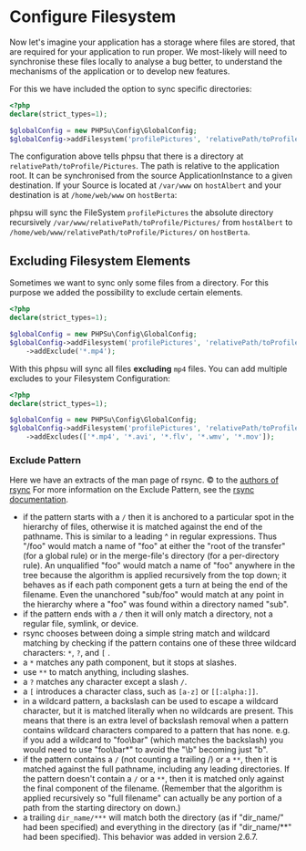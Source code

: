 # Configure Filesystem

Now let's imagine your application has a storage where files are stored, that are required for your application to run proper.
We most-likely will need to synchronise these files locally to analyse a bug better, to understand the mechanisms of the application or to develop new features.

For this we have included the option to sync specific directories:

````php
<?php
declare(strict_types=1);

$globalConfig = new PHPSu\Config\GlobalConfig;
$globalConfig->addFilesystem('profilePictures', 'relativePath/toProfile/Pictures');
````

The configuration above tells phpsu that there is a directory at `relativePath/toProfile/Pictures`. The path is relative to the application root. It can be synchronised from the source ApplicationInstance to a given destination.
If your Source is located at `/var/www` on `hostAlbert` and your destination is at `/home/web/www` on `hostBerta`:
 
phpsu will sync the FileSystem `profilePictures`  the absolute directory recursively `/var/www/relativePath/toProfile/Pictures/` from `hostAlbert`
 to `/home/web/www/relativePath/toProfile/Pictures/` on `hostBerta`.

## Excluding Filesystem Elements

Sometimes we want to sync only some files from a directory.
For this purpose we added the possibility to exclude certain elements.

````php
<?php
declare(strict_types=1);

$globalConfig = new PHPSu\Config\GlobalConfig;
$globalConfig->addFilesystem('profilePictures', 'relativePath/toProfile/Pictures')
    ->addExclude('*.mp4');
````

With this phpsu will sync all files **excluding** `mp4` files.
You can add multiple excludes to your Filesystem Configuration:

````php
<?php
declare(strict_types=1);

$globalConfig = new PHPSu\Config\GlobalConfig;
$globalConfig->addFilesystem('profilePictures', 'relativePath/toProfile/Pictures')
    ->addExcludes(['*.mp4', '*.avi', '*.flv', '*.wmv', '*.mov']);
````

### Exclude Pattern

Here we have an extracts of the man page of rsync. © to the [authors of rsync]
For more information on the Exclude Pattern, see the [rsync documentation].

- if the pattern starts with a `/` then it is anchored to a particular spot in the hierarchy of files,
 otherwise it is matched against the end of the pathname.
 This is similar to a leading ^ in regular expressions.
 Thus "/foo" would match a name of "foo" at either the "root of the transfer" (for a global rule)
 or in the merge-file's directory (for a per-directory rule).
 An unqualified "foo" would match a name of "foo" anywhere in the tree because the algorithm is applied recursively from the top down;
 it behaves as if each path component gets a turn at being the end of the filename.
 Even the unanchored "sub/foo" would match at any point in the hierarchy where a "foo" was found within a directory named "sub".
- if the pattern ends with a `/` then it will only match a directory, not a regular file, symlink, or device.
- rsync chooses between doing a simple string match and wildcard matching by checking if the pattern contains one of these three wildcard characters: `*`, `?`, and `[` .
- a `*` matches any path component, but it stops at slashes.
- use `**` to match anything, including slashes.
- a `?` matches any character except a slash `/`.
- a `[` introduces a character class, such as `[a-z]` or `[[:alpha:]]`.
- in a wildcard pattern, a backslash can be used to escape a wildcard character,
but it is matched literally when no wildcards are present.
This means that there is an extra level of backslash removal when a pattern contains wildcard characters compared to a pattern that has none.
e.g. if you add a wildcard to "foo\bar" (which matches the backslash) you would need to use "foo\\bar*" to avoid the "\b" becoming just "b".
- if the pattern contains a `/` (not counting a trailing /) or a `**`, then it is matched against the full pathname, including any leading directories.
 If the pattern doesn't contain a `/` or a `**`, then it is matched only against the final component of the filename.
 (Remember that the algorithm is applied recursively so "full filename" can actually be any portion of a path from the starting directory on down.)
- a trailing `dir_name/***` will match both the directory (as if "dir_name/" had been specified) and everything in the directory (as if "dir_name/**" had been specified).
This behavior was added in version 2.6.7.

[authors of rsync]: https://git.samba.org/?p=rsync.git;a=shortlog;h=HEAD
[rsync documentation]: https://download.samba.org/pub/rsync/rsync.html#targetText=INCLUDE/EXCLUDE%20PATTERN%20RULES
